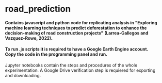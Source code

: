 # road_prediction
#### Contains javascript and python code for replicating analysis in "Exploring machine learning techniques to predict deforestation to enhance the decision‐making of road construction projects" (Larrea-Gallegos and Vazquez-Rowe, 2022).

#### To run .js scripts it is required to have a Google Earth Engine account. Copy the code in the programming panel and run.
Jupyter notebooks contain the steps and procedures of the whole experimentation. A Google Drive verification step is requiered for exporting and downloading.
